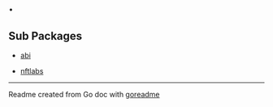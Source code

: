 # .

## Sub Packages

* [abi](./abi)

* [nftlabs](./nftlabs)

---
Readme created from Go doc with [goreadme](https://github.com/posener/goreadme)
